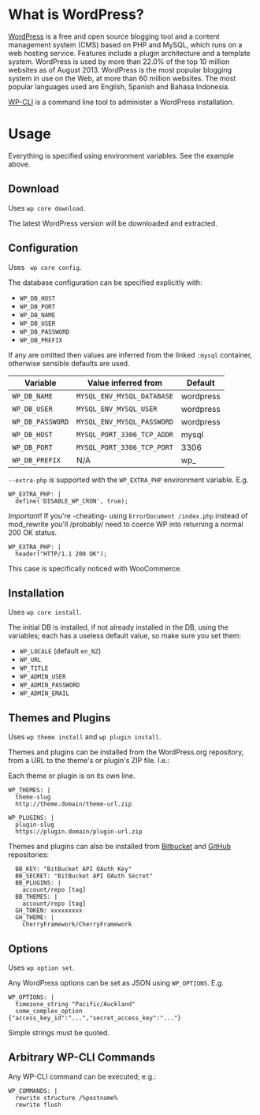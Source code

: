 # What is WordPress?

[WordPress] is a free and open source blogging tool and a content management system (CMS) based on PHP and MySQL, which runs on a web hosting service. Features include a plugin architecture and a template system. WordPress is used by more than 22.0% of the top 10 million websites as of August 2013. WordPress is the most popular blogging system in use on the Web, at more than 60 million websites. The most popular languages used are English, Spanish and Bahasa Indonesia.

[WP-CLI] is a command line tool to administer a WordPress installation.

[WordPress]: https://wordpress.org "WordPress &#8250; Blog Tool, Publishing Platform, and CMS"
[WP-CLI]: http://wp-cli.org "A command line interface for WordPress"

# Usage

Everything is specified using environment variables. See the example above.

## Download
Uses ```wp core download```.

The latest WordPress version will be downloaded and extracted.

## Configuration
Uses ``` wp core config```.

The database configuration can be specified explicitly with:

- ```WP_DB_HOST```
- ```WP_DB_PORT```
- ```WP_DB_NAME```
- ```WP_DB_USER```
- ```WP_DB_PASSWORD```
- ```WP_DB_PREFIX```

If any are omitted then values are inferred from the linked ```:mysql``` container, otherwise sensible defaults are used.

Variable             | Value inferred from            | Default
-------------------- | ------------------------------ | ---------
```WP_DB_NAME```     | ```MYSQL_ENV_MYSQL_DATABASE``` | wordpress
```WP_DB_USER```     | ```MYSQL_ENV_MYSQL_USER```     | wordpress
```WP_DB_PASSWORD``` | ```MYSQL_ENV_MYSQL_PASSWORD``` | wordpress
```WP_DB_HOST```     | ```MYSQL_PORT_3306_TCP_ADDR``` | mysql
```WP_DB_PORT```     | ```MYSQL_PORT_3306_TCP_PORT``` | 3306
```WP_DB_PREFIX```   | N/A                            | wp_

```--extra-php``` is supported with the ```WP_EXTRA_PHP``` environment variable. E.g.

    WP_EXTRA_PHP: |
      define('DISABLE_WP_CRON', true);

*Important*! If you're -cheating- using ```ErrorDocument /index.php``` instead of mod_rewrite you'll /probably/ need to coerce WP into returning a normal 200 OK status.

    WP_EXTRA_PHP: |
      header("HTTP/1.1 200 OK");

This case is specifically noticed with WooCommerce.

## Installation
Uses ```wp core install```.

The initial DB is installed, if not already installed in the DB, using the variables; each has a useless default value, so make sure you set them:
- ```WP_LOCALE``` (default ```en_NZ```)
- ```WP_URL```
- ```WP_TITLE```
- ```WP_ADMIN_USER```
- ```WP_ADMIN_PASSWORD```
- ```WP_ADMIN_EMAIL```

## Themes and Plugins
Uses ```wp theme install``` and ```wp plugin install```.

Themes and plugins can be installed from the WordPress.org repository, from a URL to the theme's or plugin's ZIP file. I.e.:

Each theme or plugin is on its own line.

    WP_THEMES: |
      theme-slug
      http://theme.domain/theme-url.zip

    WP_PLUGINS: |
      plugin-slug
      https://plugin.domain/plugin-url.zip

Themes and plugins can also be installed from [Bitbucket] and [GitHub] repositories:

      BB_KEY: "BitBucket API OAuth Key"
      BB_SECRET: "BitBucket API OAuth Secret"
      BB_PLUGINS: |
        account/repo [tag]
      BB_THEMES: |
        account/repo [tag]
      GH_TOKEN: xxxxxxxxx
      GH_THEME: |
        CherryFramework/CherryFramework

[Bitbucket]: https://bitbucket.com "Bitbucket"
[GitHub]: https://github.com "GitHub"

## Options
Uses ```wp option set```.

Any WordPress options can be set as JSON using ```WP_OPTIONS```. E.g.

    WP_OPTIONS: |
      timezone_string "Pacific/Auckland"
      some_complex_option {"access_key_id":"...","secret_access_key":"..."}

Simple strings must be quoted.

## Arbitrary WP-CLI Commands

Any WP-CLI command can be executed; e.g.:

    WP_COMMANDS: |
      rewrite structure /%postname%
      rewrite flush
